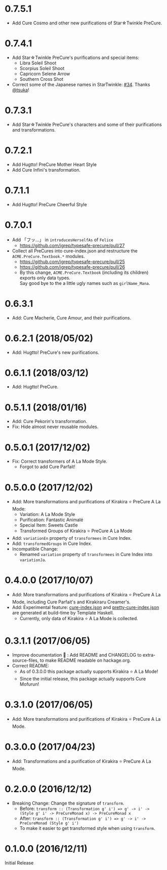 # 0.7.5.1

- Add Cure Cosmo and other new purifications of Star☆Twinkle PreCure.

# 0.7.4.1

- Add Star☆Twinkle PreCure's purifications and special items:
    - Libra Soleil Shoot
    - Scorpius Soleil Shoot
    - Capricorn Selene Arrow
    - Southern Cross Shot
- Correct some of the Japanese names in StarTwinkle: [#34](https://github.com/igrep/typesafe-precure/pull/34). Thanks [\@tsuka](https://github.com/tsuka)!

# 0.7.3.1

- Add Star☆Twinkle PreCure's characters and some of their purifications and transformations.

# 0.7.2.1

- Add Hugtto! PreCure Mother Heart Style
- Add Cure Infini's transformation.

# 0.7.1.1

- Add Hugtto! PreCure Cheerful Style

# 0.7.0.1

- Add 「フッ...」 in `introducesHerselfAs` of `Felice`
    - <https://github.com/igrep/typesafe-precure/pull/27>
- Collect all PreCures into cure-index.json and restructure the `ACME.PreCure.Textbook.*` modules.
    - <https://github.com/igrep/typesafe-precure/pull/25>
    - <https://github.com/igrep/typesafe-precure/pull/26>
    - By this change, `ACME.PreCure.Textbook` (including its children) exports only data types.  
      Say good bye to the a little ugly names such as `girlName_Mana`.

# 0.6.3.1

- Add: Cure Macherie, Cure Amour, and their purifications.

# 0.6.2.1 (2018/05/02)

- Add: Hugtto! PreCure's new purifications.

# 0.6.1.1 (2018/03/12)

- Add: Hugtto! PreCure.

# 0.5.1.1 (2018/01/16)

- Add: Cure Pekorin's transformation.
- Fix: Hide almost never reusable modules.

# 0.5.0.1 (2017/12/02)

- Fix: Correct transformers of A La Mode Style.
    - Forgot to add Cure Parfait!

# 0.5.0.0 (2017/12/02)

- Add: More transformations and purifications of Kirakira :star: PreCure A La Mode:
    - Variation: A La Mode Style
    - Purification: Fantastic Animalé
    - Special Item: Sweets Castle
    - Transformed Groups of Kirakira :star: PreCure A La Mode
- Add: `variationEn` property of `transformees` in Cure Index.
- Add: `transformedGroups` in Cure Index.
- Incompatible Change:
    - Renamed `variation` property of `transformees` in Cure Index into `variationJa`.

# 0.4.0.0 (2017/10/07)

- Add: More transformations and purifications of Kirakira :star: PreCure A La Mode, including Cure Parfait's and Kirakiraru Creamer's.
- Add: Experimental feature: [cure-index.json](https://github.com/igrep/typesafe-precure/blob/master/gen/cure-index.json) and [pretty-cure-index.json](https://github.com/igrep/typesafe-precure/blob/master/gen/pretty-cure-index.json) are generated at build-time by Template Haskell.
    - Currently, only data of Kirakira :star: A La Mode is collected.

# 0.3.1.1 (2017/06/05)

- Improve documentation :memo: : Add README and CHANGELOG to extra-source-files, to make README readable on hackage.org.
- Correct README:
    - As of 0.3.0.0 this package actually supports Kirakira :star: A La Mode!
    - Since the initial release, this package actually supports Cure Mofurun!

# 0.3.1.0 (2017/06/05)

- Add: More transformations and purifications of Kirakira :star: PreCure A La Mode.

# 0.3.0.0 (2017/04/23)

- Add: Transformations and a purification of Kirakira :star: PreCure A La Mode.

# 0.2.0.0 (2016/12/12)

- Breaking Change: Change the signature of `transform`.
    - Before: `transform :: (Transformation g' i') => g' -> i' -> (Style g' i' -> PreCureMonad x) -> PreCureMonad x`
    - After: `transform :: (Transformation g' i') => g' -> i' -> PreCureMonad (Style g' i')`
    - To make it easier to get transformed style when using `transform`.

# 0.1.0.0 (2016/12/11)

Initial Release
